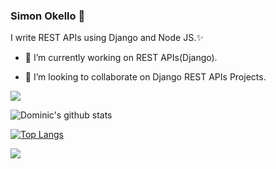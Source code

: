 ### Simon Okello 👋

 I write REST APIs using Django and Node JS.✨



- 🔭 I’m currently working on REST APIs(Django).
 <!-- - 🌱 I’m currently learning Vue JS -->
- 👯 I’m looking to collaborate on Django REST APIs Projects.
<!-- - 🤔 I’m looking for help with 
- 💬 Ask me about ...
- 📫 How to reach me: ...
- 😄 Pronouns: ...
- ⚡ Fun fact: ... -->

![](https://komarev.com/ghpvc/?username=SimonOkello&color=green)

![Dominic's github stats](https://github-readme-stats.vercel.app/api?username=SimonOkello&theme=merko&layout=compact&count_private=true&show_icons=true)


[![Top Langs](https://github-readme-stats.vercel.app/api/top-langs/?username=SimonOkello&layout=compact&theme=merko&langs_count=10)](https://github.com/SimonOkello/github-readme-stats)


<img src='https://github-profile-trophy.vercel.app/?username=SimonOkello&theme=tokyonight' >

